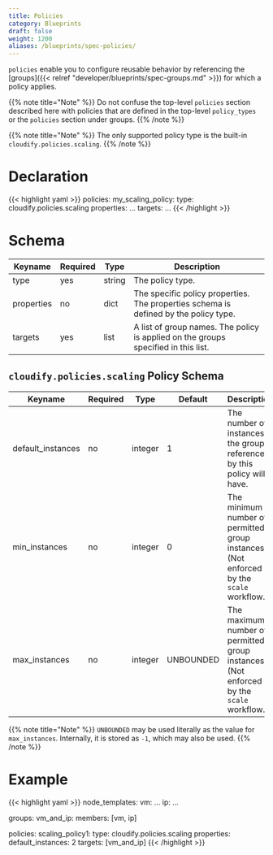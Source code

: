 ```yaml
---
title: Policies
category: Blueprints
draft: false
weight: 1200
aliases: /blueprints/spec-policies/
---
```


`policies` enable you to configure reusable behavior by referencing the [groups]({{< relref "developer/blueprints/spec-groups.md" >}}) for which a policy applies.

{{% note title="Note" %}}
Do not confuse the top-level `policies` section described here with policies that are defined in the top-level `policy_types` or the `policies` section under groups.
{{% /note %}}

{{% note title="Note" %}}
The only supported policy type is the built-in `cloudify.policies.scaling`.
{{% /note %}}

# Declaration

{{< highlight  yaml >}}
policies:
  my_scaling_policy:
    type: cloudify.policies.scaling
    properties:
      ...
    targets: ...
{{< /highlight >}}


# Schema

Keyname     | Required | Type        | Description
----------- | -------- | ----        | -----------
type        | yes      | string      | The policy type.
properties  | no       | dict        | The specific policy properties. The properties schema is defined by the policy type.
targets     | yes      | list        | A list of group names. The policy is applied on the groups specified in this list.

## `cloudify.policies.scaling` Policy Schema

Keyname           | Required | Type     | Default   | Description
-----------       | -------- | ----     | ---       | -----------
default_instances | no       | integer  | 1         | The number of instances the groups referenced by this policy will have.
min_instances     | no       | integer  | 0         | The minimum number of permitted group instances. (Not enforced by the `scale` workflow.)
max_instances     | no       | integer  | UNBOUNDED | The maximum number of permitted group instances. (Not enforced by the `scale` workflow.)

{{% note title="Note" %}}
`UNBOUNDED` may be used literally as the value for `max_instances`. Internally, it is stored as `-1`, which may also be used.
{{% /note %}}

# Example

{{< highlight  yaml >}}
node_templates:
  vm: ...
  ip: ...

groups:
  vm_and_ip:
    members: [vm, ip]

policies:
  scaling_policy1:
    type: cloudify.policies.scaling
    properties:
      default_instances: 2
    targets: [vm_and_ip]
{{< /highlight >}}
